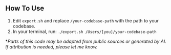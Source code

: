 ## How To Use

1.	Edit ‎⁠`export.sh`⁠ and replace `‎⁠/your-codebase-path`⁠ with the path to your codebase.
2.	In your terminal, run: `‎⁠./export.sh /Users/[you]/your-codebase-path⁠`

**Parts of this code may be adapted from public sources or generated by AI. If attribution is needed, please let me know.*
